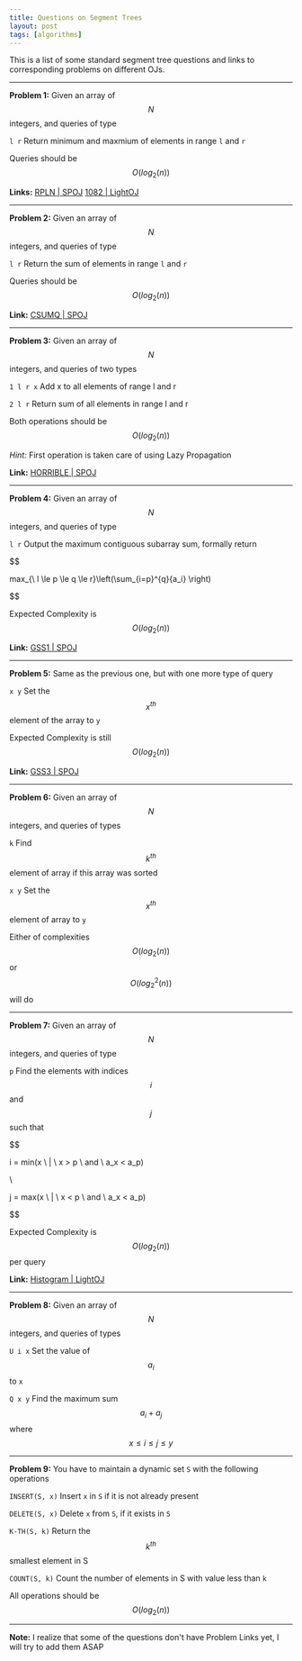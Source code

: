 ```yaml
---
title: Questions on Segment Trees
layout: post
tags: [algorithms]
---
```


This is a list of some standard segment tree questions and links to corresponding problems on different OJs.

---

**Problem 1:** Given an array of $$N$$ integers, and queries of type

`l r`  Return minimum and maxmium of elements in range `l` and `r`

Queries should be $$O(log_2(n))$$

**Links:** [RPLN \| SPOJ](http://www.spoj.com/problems/RPLN/) [1082 \| LightOJ](http://lightoj.com/volume_showproblem.php?problem=1082)

---

**Problem 2:** Given an array of $$N$$ integers, and queries of type

`l r`  Return the sum of elements in range `l` and `r`

Queries should be $$O(log_2(n))$$

**Link:** [CSUMQ \| SPOJ](http://www.spoj.com/problems/CSUMQ/)

---

**Problem 3:** Given an array of $$N$$ integers, and queries of two types

`1 l r x`  Add x to all elements of range l and r


`2 l r` Return sum of all elements in range l and r

Both operations should be $$O(log_2(n))$$

*Hint:* First operation is taken care of using Lazy Propagation

**Link:** [HORRIBLE \| SPOJ](http://www.spoj.com/problems/HORRIBLE/)

---

**Problem 4:** Given an array of $$N$$ integers, and queries of type

`l r`  Output the maximum contiguous subarray sum, formally return

$$

max_{\ l \le p \le q \le r}\left(\sum_{i=p}^{q}{a_i} \right)

$$

Expected Complexity is $$O(log_2(n))$$

**Link:** [GSS1 \| SPOJ](http://www.spoj.com/problems/GSS1/)

---

**Problem 5:** Same as the previous one, but with one more type of query

`x y` Set the $$x^{th}$$ element of the array to `y`

Expected Complexity is still $$O(log_2(n))$$

**Link:** [GSS3 \| SPOJ](http://www.spoj.com/problems/GSS3/)

---

**Problem 6:** Given an array of $$N$$ integers, and queries of types

`k`  Find $$k^{th}$$ element of array if this array was sorted

`x y` Set the $$x^{th}$$ element of array to `y`

Either of complexities $$O(log_2(n))$$ or $$O(log_2^2(n))$$ will do

---

**Problem 7:** Given an array of $$N$$ integers, and queries of type

`p` Find the elements with indices $$i$$ and $$j$$ such that

$$

i = min(x \ | \ x > p \ and \ a_x < a_p)

\\

j = max(x \ | \ x < p \ and \ a_x < a_p)

$$

Expected Complexity is $$O(log_2(n))$$ per query

**Link:** [Histogram \| LightOJ](http://lightoj.com/volume_showproblem.php?problem=1083)

---

**Problem 8:** Given an array of $$N$$ integers, and queries of types

`U i x`   Set the value of $$a_i$$ to `x`

`Q x y`   Find the maximum sum $$a_i + a_j$$ where $$x \le i \le j \le y$$

---

**Problem 9:** You have to maintain a dynamic set `S` with the following operations

`INSERT(S, x)`   Insert `x` in `S` if it is not already present

`DELETE(S, x)`   Delete `x` from `S`, if it exists in `S`

`K-TH(S, k)`     Return the $$k^{th}$$ smallest element in S

`COUNT(S, k)`    Count the number of elements in S with value less than `k`

All operations should be $$O(log_2(n))$$

---

**Note:** I realize that some of the questions don't have Problem Links yet, I will try to add them ASAP

